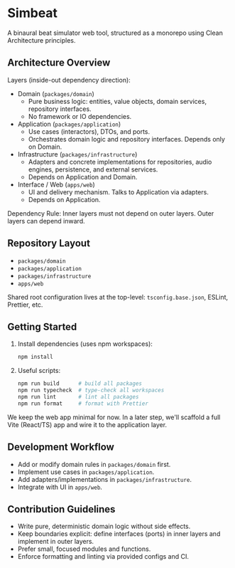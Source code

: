 # Simbeat

A binaural beat simulator web tool, structured as a monorepo using Clean Architecture principles.

## Architecture Overview

Layers (inside-out dependency direction):

- Domain (`packages/domain`)
  - Pure business logic: entities, value objects, domain services, repository interfaces.
  - No framework or IO dependencies.
- Application (`packages/application`)
  - Use cases (interactors), DTOs, and ports.
  - Orchestrates domain logic and repository interfaces. Depends only on Domain.
- Infrastructure (`packages/infrastructure`)
  - Adapters and concrete implementations for repositories, audio engines, persistence, and external services.
  - Depends on Application and Domain.
- Interface / Web (`apps/web`)
  - UI and delivery mechanism. Talks to Application via adapters.
  - Depends on Application.

Dependency Rule: Inner layers must not depend on outer layers. Outer layers can depend inward.

## Repository Layout

- `packages/domain`
- `packages/application`
- `packages/infrastructure`
- `apps/web`

Shared root configuration lives at the top-level: `tsconfig.base.json`, ESLint, Prettier, etc.

## Getting Started

1. Install dependencies (uses npm workspaces):
   ```bash
   npm install
   ```
2. Useful scripts:
   ```bash
   npm run build      # build all packages
   npm run typecheck  # type-check all workspaces
   npm run lint       # lint all packages
   npm run format     # format with Prettier
   ```

We keep the web app minimal for now. In a later step, we'll scaffold a full Vite (React/TS) app and wire it to the application layer.

## Development Workflow

- Add or modify domain rules in `packages/domain` first.
- Implement use cases in `packages/application`.
- Add adapters/implementations in `packages/infrastructure`.
- Integrate with UI in `apps/web`.

## Contribution Guidelines

- Write pure, deterministic domain logic without side effects.
- Keep boundaries explicit: define interfaces (ports) in inner layers and implement in outer layers.
- Prefer small, focused modules and functions.
- Enforce formatting and linting via provided configs and CI.
